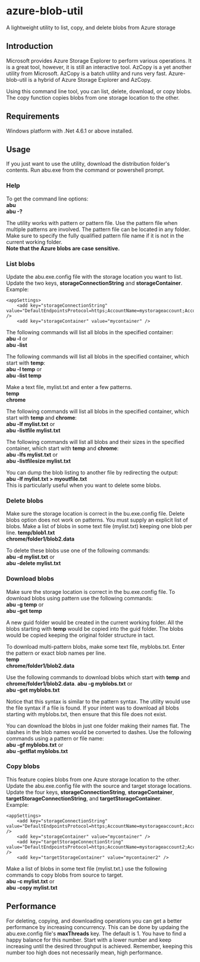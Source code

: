 # azure-blob-util
A lightweight utility to list, copy, and delete blobs from Azure storage

## Introduction
Microsoft provides Azure Storage Explorer to perform various operations.  It is a great tool, however, it is still an interactive tool.  AzCopy is a yet another utility from Microsoft.  AzCopy is a batch utility and runs very fast.  Azure-blob-util is a hybrid of Azure Storage Explorer and AzCopy.

Using this command line tool, you can list, delete, download, or copy blobs.  The copy function copies blobs from one storage location to the other.

## Requirements
Windows platform with .Net 4.6.1 or above installed.

## Usage
If you just want to use the utility, download the distribution folder's contents.
Run abu.exe from the command or powershell prompt.

### Help
To get the command line options:  
**abu**  
**abu -?**

The utility works with pattern or pattern file.  Use the pattern file when multiple patterns are involved.  The pattern file can be located in any folder.  Make sure to specify the fully qualified pattern file name if it is not in the current working folder.  
**Note that the Azure blobs are case sensitive.**

### List blobs 
Update the abu.exe.config file with the storage location you want to list.  
Update the two keys, **storageConnectionString** and **storageContainer**.  
Example:

    <appSettings>
        <add key="storageConnectionString" value="DefaultEndpointsProtocol=https;AccountName=mystorageaccount;AccountKey=shgdgdhhd77djjdjd99odkkddpuususususd9d9d9dsomelongkey==;" />
        <add key="storageContainer" value="mycontainer" />

The following commands will list all blobs in the specified container:   
**abu -l** or  
**abu -list**

The following commands will list all blobs in the specified container, which start with **temp**:   
**abu -l temp** or  
**abu -list temp**

Make a text file, mylist.txt and enter a few patterns.  
**temp**  
**chrome**

The following commands will list all blobs in the specified container, which start with **temp** and **chrome**:  
**abu -lf mylist.txt** or  
**abu -listfile mylist.txt**  

The following commands will list all blobs and their sizes in the specified container, which start with **temp** and **chrome**:  
**abu -lfs mylist.txt** or  
**abu -listfilesize mylist.txt**  

You can dump the blob listing to another file by redirecting the output:  
**abu -lf mylist.txt > myoutfile.txt**  
This is particularly useful when you want to delete some blobs.

### Delete blobs
Make sure the storage location is correct in the bu.exe.config file.  Delete blobs option does not work on patterns.  You must supply an explicit list of blobs.  Make a list of blobs in some text file (mylist.txt) keeping one blob per line. 
**temp/blob1.txt**  
**chrome/folder1/blob2.data**  

To delete these blobs use one of the following commands:  
**abu -d mylist.txt** or  
**abu -delete mylist.txt**

### Download blobs
Make sure the storage location is correct in the bu.exe.config file.  To download blobs using pattern use the following commands:  
**abu -g temp** or  
**abu -get temp**  

A new guid folder would be created in the current working folder.  All the blobs starting with **temp** would be copied into the guid folder.  The blobs would be copied keeping the original folder structure in tact.

To download multi-pattern blobs, make some text file, myblobs.txt.  Enter the pattern or exact blob names per line.  
**temp**  
**chrome/folder1/blob2.data**  

Use the following commands to download blobs which start with **temp** and **chrome/folder1/blob2.data**.
**abu -g myblobs.txt** or  
**abu -get myblobs.txt**  

Notice that this syntax is similar to the pattern syntax.  The utility would use the file syntax if a file is found.  If your intent was to download all blobs starting with myblobs.txt, then ensure that this file does not exist.

You can download the blobs in just one folder making their names flat.  The slashes in the blob names would be converted to dashes.  Use the following commands using a pattern or file name:  
**abu -gf myblobs.txt** or  
**abu -getflat myblobs.txt**  

### Copy blobs
This feature copies blobs from one Azure storage location to the other.  Update the abu.exe.config file with the source and target storage locations.  
Update the four keys, **storageConnectionString**, **storageContainer**, **targetStorageConnectionString**, and **targetStorageContainer**.  
Example:

    <appSettings>
        <add key="storageConnectionString" value="DefaultEndpointsProtocol=https;AccountName=mystorageaccount;AccountKey=shgdgdhhd77djjdjd99odkkddpuususususd9d9d9dsomelongkey==;" />
        <add key="storageContainer" value="mycontainer" />
        <add key="targetStorageConnectionString" value="DefaultEndpointsProtocol=https;AccountName=mystorageaccount2;AccountKey=blahblahodkkddpuususususd9d9d9dsomelongkey==;" />
        <add key="targetStorageContainer" value="mycontainer2" />

Make a list of blobs in some text file (mylist.txt.)  use the following commands to copy blobs from source to target.  
**abu -c mylist.txt** or  
**abu -copy mylist.txt**

## Performance
For deleting, copying, and downloading operations you can get a better performance by increasing concurrency.  This can be done by updaing the abu.exe.config file's **maxThreads** key.  The default is 1.  You have to find a happy balance for this number.  Start with a lower number and keep increasing until the desired throughput is achieved.  Remember, keeping this number too high does not necessarily mean, high performance.
